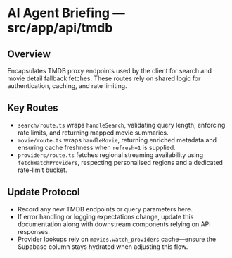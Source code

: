 # AI Agent Briefing — src/app/api/tmdb

## Overview
Encapsulates TMDB proxy endpoints used by the client for search and movie detail fallback fetches. These routes rely on shared logic for authentication, caching, and rate limiting.

## Key Routes
- `search/route.ts` wraps `handleSearch`, validating query length, enforcing rate limits, and returning mapped movie summaries.
- `movie/route.ts` wraps `handleMovie`, returning enriched metadata and ensuring cache freshness when `refresh=1` is supplied.
- `providers/route.ts` fetches regional streaming availability using `fetchWatchProviders`, respecting personalised regions and a dedicated rate-limit bucket.

## Update Protocol
- Record any new TMDB endpoints or query parameters here.
- If error handling or logging expectations change, update this documentation along with downstream components relying on API responses.
- Provider lookups rely on `movies.watch_providers` cache—ensure the Supabase column stays hydrated when adjusting this flow.
